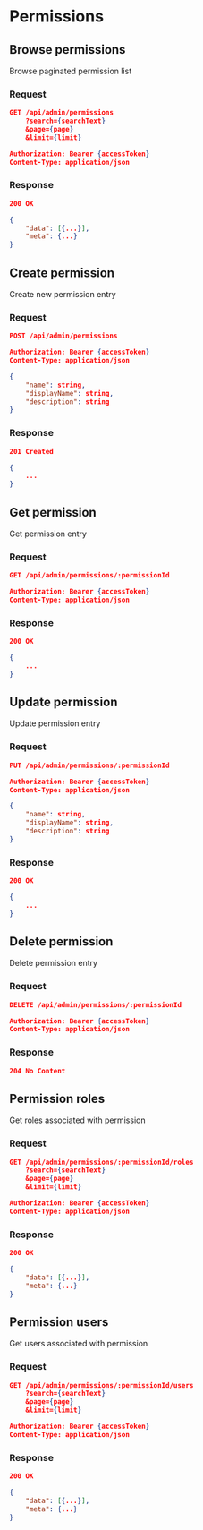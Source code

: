 # Permissions

## Browse permissions

Browse paginated permission list

### Request

```json
GET /api/admin/permissions
    ?search={searchText}
    &page={page}
    &limit={limit}

Authorization: Bearer {accessToken}
Content-Type: application/json
```

### Response

```json
200 OK

{
    "data": [{...}],
    "meta": {...}
}
```

## Create permission

Create new permission entry

### Request

```json
POST /api/admin/permissions

Authorization: Bearer {accessToken}
Content-Type: application/json

{
    "name": string,
    "displayName": string,
    "description": string
}
```

### Response

```json
201 Created

{
    ...
}
```

## Get permission

Get permission entry

### Request

```json
GET /api/admin/permissions/:permissionId

Authorization: Bearer {accessToken}
Content-Type: application/json
```

### Response

```json
200 OK

{
    ...
}
```

## Update permission

Update permission entry

### Request

```json
PUT /api/admin/permissions/:permissionId

Authorization: Bearer {accessToken}
Content-Type: application/json

{
    "name": string,
    "displayName": string,
    "description": string
}
```

### Response

```json
200 OK

{
    ...
}
```

## Delete permission

Delete permission entry

### Request

```json
DELETE /api/admin/permissions/:permissionId

Authorization: Bearer {accessToken}
Content-Type: application/json
```

### Response

```json
204 No Content
```

## Permission roles

Get roles associated with permission

### Request

```json
GET /api/admin/permissions/:permissionId/roles
    ?search={searchText}
    &page={page}
    &limit={limit}

Authorization: Bearer {accessToken}
Content-Type: application/json
```

### Response

```json
200 OK

{
    "data": [{...}],
    "meta": {...}
}
```

## Permission users

Get users associated with permission

### Request

```json
GET /api/admin/permissions/:permissionId/users
    ?search={searchText}
    &page={page}
    &limit={limit}

Authorization: Bearer {accessToken}
Content-Type: application/json
```

### Response

```json
200 OK

{
    "data": [{...}],
    "meta": {...}
}
```
